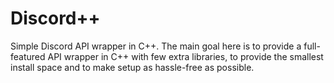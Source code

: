 # Discord++
Simple Discord API wrapper in C++. The main goal here is to provide a full-featured API wrapper in C++ with few extra libraries, to provide the smallest install space and to make setup as hassle-free as possible.